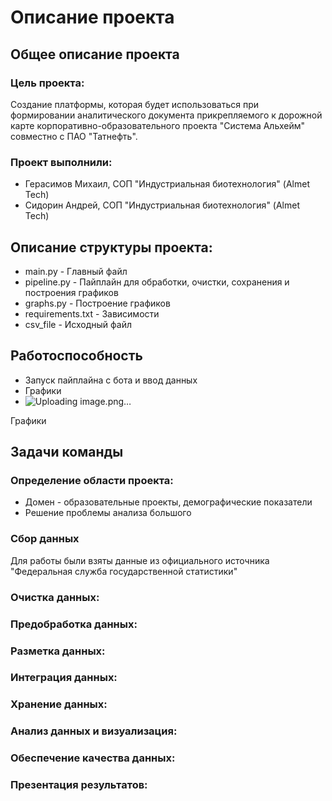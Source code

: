 # Описание проекта
## Общее описание проекта
### Цель проекта:
Создание платформы, которая будет использоваться при формировании аналитического документа прикрепляемого к дорожной карте корпоративно-образовательного проекта "Система Альхейм" совместно с ПАО "Татнефть".
### Проект выполнили:
- Герасимов Михаил, СОП "Индустриальная биотехнология" (Almet Tech)
- Сидорин Андрей, СОП "Индустриальная биотехнология" (Almet Tech)
## Описание структуры проекта:
- main.py - Главный файл
- pipeline.py - Пайплайн для обработки, очистки, сохранения и построения графиков
- graphs.py - Построение графиков
- requirements.txt - Зависимости
- csv_file - Исходный файл
## Работоспособность
- Запуск пайплайна с бота и ввод данных
- Графики
- ![Uploading image.png…]()

Графики
## Задачи команды
### Определение области проекта:
- Домен - образовательные проекты, демографические показатели
- Решение проблемы анализа большого 
### Сбор данных
Для работы были взяты данные из официального источника "Федеральная служба государственной статистики"
### Очистка данных:

### Предобработка данных:

### Разметка данных:

### Интеграция данных:

### Хранение данных:

### Анализ данных и визуализация:

### Обеспечение качества данных:

### Презентация результатов:

